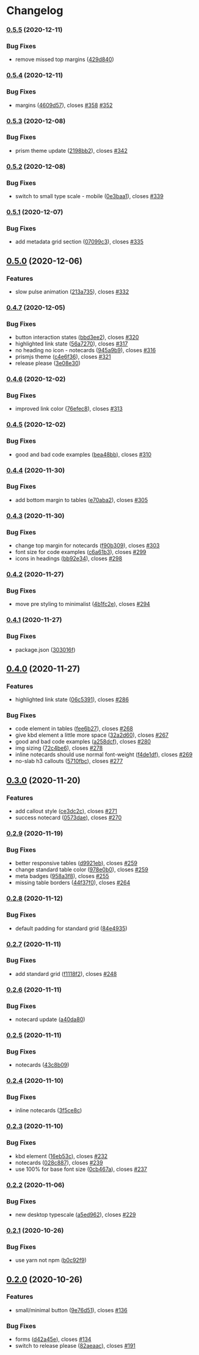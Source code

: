 # Changelog

### [0.5.5](https://www.github.com/mdn/mdn-minimalist/compare/v0.5.4...v0.5.5) (2020-12-11)


### Bug Fixes

* remove missed top margins ([429d840](https://www.github.com/mdn/mdn-minimalist/commit/429d8409bfa46bb8b54fd9a11779ac7be5151a5d))

### [0.5.4](https://www.github.com/mdn/mdn-minimalist/compare/v0.5.3...v0.5.4) (2020-12-11)


### Bug Fixes

* margins ([4609d57](https://www.github.com/mdn/mdn-minimalist/commit/4609d57fcc477e2265d6fc65a095243401bd134d)), closes [#358](https://www.github.com/mdn/mdn-minimalist/issues/358) [#352](https://www.github.com/mdn/mdn-minimalist/issues/352)

### [0.5.3](https://www.github.com/mdn/mdn-minimalist/compare/v0.5.2...v0.5.3) (2020-12-08)


### Bug Fixes

* prism theme update ([2198bb2](https://www.github.com/mdn/mdn-minimalist/commit/2198bb250990b847c5eccd81b505117b56a295f3)), closes [#342](https://www.github.com/mdn/mdn-minimalist/issues/342)

### [0.5.2](https://www.github.com/mdn/mdn-minimalist/compare/v0.5.1...v0.5.2) (2020-12-08)


### Bug Fixes

* switch to small type scale - mobile ([0e3baa1](https://www.github.com/mdn/mdn-minimalist/commit/0e3baa164169f63b1620b5039135c89864cd5f54)), closes [#339](https://www.github.com/mdn/mdn-minimalist/issues/339)

### [0.5.1](https://www.github.com/mdn/mdn-minimalist/compare/v0.5.0...v0.5.1) (2020-12-07)


### Bug Fixes

* add metadata grid section ([07099c3](https://www.github.com/mdn/mdn-minimalist/commit/07099c31d214e9f822faaa9a07ec138953f0a461)), closes [#335](https://www.github.com/mdn/mdn-minimalist/issues/335)

## [0.5.0](https://www.github.com/mdn/mdn-minimalist/compare/v0.4.7...v0.5.0) (2020-12-06)


### Features

* slow pulse animation ([213a735](https://www.github.com/mdn/mdn-minimalist/commit/213a7359923ab4c94a85ba7d0c75a011650ca2c9)), closes [#332](https://www.github.com/mdn/mdn-minimalist/issues/332)

### [0.4.7](https://www.github.com/mdn/mdn-minimalist/compare/v0.4.6...v0.4.7) (2020-12-05)


### Bug Fixes

* button interaction states ([bbd3ee2](https://www.github.com/mdn/mdn-minimalist/commit/bbd3ee2ae1431d4a47c56ccaa4eb31b93e88aedb)), closes [#320](https://www.github.com/mdn/mdn-minimalist/issues/320)
* highlighted link state ([56a7270](https://www.github.com/mdn/mdn-minimalist/commit/56a72701c68dd18083269df46e258e381b6bb6c0)), closes [#317](https://www.github.com/mdn/mdn-minimalist/issues/317)
* no heading no icon - notecards ([945a9b9](https://www.github.com/mdn/mdn-minimalist/commit/945a9b9781bc56a0a4fddc8788cf832003a70847)), closes [#316](https://www.github.com/mdn/mdn-minimalist/issues/316)
* prismjs theme ([c4e6f36](https://www.github.com/mdn/mdn-minimalist/commit/c4e6f3690004e67e4fc87435c88a55ab4ea62164)), closes [#321](https://www.github.com/mdn/mdn-minimalist/issues/321)
* release please ([3e08e30](https://www.github.com/mdn/mdn-minimalist/commit/3e08e3063d5b945840f8847949f54eb032a3072b))

### [0.4.6](https://www.github.com/mdn/mdn-minimalist/compare/v0.4.5...v0.4.6) (2020-12-02)


### Bug Fixes

* improved link color ([76efec8](https://www.github.com/mdn/mdn-minimalist/commit/76efec812de7ae967a866c3265f13e8be18c56f0)), closes [#313](https://www.github.com/mdn/mdn-minimalist/issues/313)

### [0.4.5](https://www.github.com/mdn/mdn-minimalist/compare/v0.4.4...v0.4.5) (2020-12-02)


### Bug Fixes

* good and bad code examples ([bea48bb](https://www.github.com/mdn/mdn-minimalist/commit/bea48bb74e17b5606e89d461f66ad17fe0643df4)), closes [#310](https://www.github.com/mdn/mdn-minimalist/issues/310)

### [0.4.4](https://www.github.com/mdn/mdn-minimalist/compare/v0.4.3...v0.4.4) (2020-11-30)


### Bug Fixes

* add bottom margin to tables ([e70aba2](https://www.github.com/mdn/mdn-minimalist/commit/e70aba27da1a4f637c191a1a6bd1da3589ffe6d3)), closes [#305](https://www.github.com/mdn/mdn-minimalist/issues/305)

### [0.4.3](https://www.github.com/mdn/mdn-minimalist/compare/v0.4.2...v0.4.3) (2020-11-30)


### Bug Fixes

* change top margin for notecards ([f90b309](https://www.github.com/mdn/mdn-minimalist/commit/f90b309b9032b89dca171c459e4504ab03f9f694)), closes [#303](https://www.github.com/mdn/mdn-minimalist/issues/303)
* font size for code examples ([c6a61b3](https://www.github.com/mdn/mdn-minimalist/commit/c6a61b3b91a29a61b55803e1032f4ee0ae3fe11c)), closes [#299](https://www.github.com/mdn/mdn-minimalist/issues/299)
* icons in headings ([bb92e34](https://www.github.com/mdn/mdn-minimalist/commit/bb92e3409f817833047db148bc01532078c02e62)), closes [#298](https://www.github.com/mdn/mdn-minimalist/issues/298)

### [0.4.2](https://www.github.com/mdn/mdn-minimalist/compare/v0.4.1...v0.4.2) (2020-11-27)


### Bug Fixes

* move pre styling to minimalist ([4b1fc2e](https://www.github.com/mdn/mdn-minimalist/commit/4b1fc2e2047263777e400750e231207f2b82ce07)), closes [#294](https://www.github.com/mdn/mdn-minimalist/issues/294)

### [0.4.1](https://www.github.com/mdn/mdn-minimalist/compare/v0.4.0...v0.4.1) (2020-11-27)


### Bug Fixes

* package.json ([303016f](https://www.github.com/mdn/mdn-minimalist/commit/303016f8153dbcc674972407c662410e7406f647))

## [0.4.0](https://www.github.com/mdn/mdn-minimalist/compare/v0.3.0...v0.4.0) (2020-11-27)


### Features

* highlighted link state ([06c5391](https://www.github.com/mdn/mdn-minimalist/commit/06c539172983491f3990d553b9d96e0511cfe2f0)), closes [#286](https://www.github.com/mdn/mdn-minimalist/issues/286)


### Bug Fixes

* code element in tables ([fee6b27](https://www.github.com/mdn/mdn-minimalist/commit/fee6b2788b98772a400a2cebfeabdf950a141ba5)), closes [#268](https://www.github.com/mdn/mdn-minimalist/issues/268)
* give kbd element a little more space ([32a2d60](https://www.github.com/mdn/mdn-minimalist/commit/32a2d60ecec0199ab89daaebb9ec43a75a0647f3)), closes [#267](https://www.github.com/mdn/mdn-minimalist/issues/267)
* good and bad code examples ([a258dcf](https://www.github.com/mdn/mdn-minimalist/commit/a258dcf2b241a20b8abeb9ca683a7e9b381b2253)), closes [#280](https://www.github.com/mdn/mdn-minimalist/issues/280)
* img sizing ([72c4be6](https://www.github.com/mdn/mdn-minimalist/commit/72c4be644360411d03dd9dea9a35f3ce4a8d6861)), closes [#278](https://www.github.com/mdn/mdn-minimalist/issues/278)
* inline notecards should use normal font-weight ([f4de1df](https://www.github.com/mdn/mdn-minimalist/commit/f4de1dff73127bdf8d3870937ba5a8788a245972)), closes [#269](https://www.github.com/mdn/mdn-minimalist/issues/269)
* no-slab h3 callouts ([5710fbc](https://www.github.com/mdn/mdn-minimalist/commit/5710fbc1fdec7b4e5bb7ec93139d047c29e97e0a)), closes [#277](https://www.github.com/mdn/mdn-minimalist/issues/277)

## [0.3.0](https://www.github.com/mdn/mdn-minimalist/compare/v0.2.9...v0.3.0) (2020-11-20)


### Features

* add callout style ([ce3dc2c](https://www.github.com/mdn/mdn-minimalist/commit/ce3dc2c4455062c1bd1162fd4169c30aff255c61)), closes [#271](https://www.github.com/mdn/mdn-minimalist/issues/271)
* success notecard ([0573dae](https://www.github.com/mdn/mdn-minimalist/commit/0573daed0d50c8cd193b3d6db9b74de67fc23218)), closes [#270](https://www.github.com/mdn/mdn-minimalist/issues/270)

### [0.2.9](https://www.github.com/mdn/mdn-minimalist/compare/v0.2.8...v0.2.9) (2020-11-19)


### Bug Fixes

* better responsive tables ([d9921eb](https://www.github.com/mdn/mdn-minimalist/commit/d9921eb3593e2a6c197ce41e763db9936d6e6d5b)), closes [#259](https://www.github.com/mdn/mdn-minimalist/issues/259)
* change standard table color ([978e0b0](https://www.github.com/mdn/mdn-minimalist/commit/978e0b075d6fb12432a99307ca22c9263d41d406)), closes [#259](https://www.github.com/mdn/mdn-minimalist/issues/259)
* meta badges ([958a3f8](https://www.github.com/mdn/mdn-minimalist/commit/958a3f87cfebf715977a4dfef0104adcda0a347d)), closes [#255](https://www.github.com/mdn/mdn-minimalist/issues/255)
* missing table borders ([44f37f0](https://www.github.com/mdn/mdn-minimalist/commit/44f37f07f31465faa64cf68baa847fa0b253ea62)), closes [#264](https://www.github.com/mdn/mdn-minimalist/issues/264)

### [0.2.8](https://www.github.com/mdn/mdn-minimalist/compare/v0.2.7...v0.2.8) (2020-11-12)


### Bug Fixes

* default padding for standard grid ([84e4935](https://www.github.com/mdn/mdn-minimalist/commit/84e4935fc03f9ed4247173327b76b9b52dc6cd14))

### [0.2.7](https://www.github.com/mdn/mdn-minimalist/compare/v0.2.6...v0.2.7) (2020-11-11)


### Bug Fixes

* add standard grid ([f1118f2](https://www.github.com/mdn/mdn-minimalist/commit/f1118f2ff3a724bc4d931f745bbfde43084604aa)), closes [#248](https://www.github.com/mdn/mdn-minimalist/issues/248)

### [0.2.6](https://www.github.com/mdn/mdn-minimalist/compare/v0.2.5...v0.2.6) (2020-11-11)


### Bug Fixes

* notecard update ([a40da80](https://www.github.com/mdn/mdn-minimalist/commit/a40da80ed23ed4888db3a0a3bb74e578d07ced70))

### [0.2.5](https://www.github.com/mdn/mdn-minimalist/compare/v0.2.4...v0.2.5) (2020-11-11)


### Bug Fixes

* notecards ([43c8b09](https://www.github.com/mdn/mdn-minimalist/commit/43c8b09c80c1e03a9995f4da1e80789075c739a2))

### [0.2.4](https://www.github.com/mdn/mdn-minimalist/compare/v0.2.3...v0.2.4) (2020-11-10)


### Bug Fixes

* inline notecards ([3f5ce8c](https://www.github.com/mdn/mdn-minimalist/commit/3f5ce8cf6623db35fe79dd71874d57c2bad920f5))

### [0.2.3](https://www.github.com/mdn/mdn-minimalist/compare/v0.2.2...v0.2.3) (2020-11-10)


### Bug Fixes

* kbd element ([16eb53c](https://www.github.com/mdn/mdn-minimalist/commit/16eb53ca7ef8a5ef6889275cd753b8e0e304b8d6)), closes [#232](https://www.github.com/mdn/mdn-minimalist/issues/232)
* notecards ([028c887](https://www.github.com/mdn/mdn-minimalist/commit/028c8871d70a9d3fe601f0fc236b12d821347a6d)), closes [#239](https://www.github.com/mdn/mdn-minimalist/issues/239)
* use 100% for base font size ([0cb467a](https://www.github.com/mdn/mdn-minimalist/commit/0cb467a71cc34405a3c620c7654cc7c1018153f4)), closes [#237](https://www.github.com/mdn/mdn-minimalist/issues/237)

### [0.2.2](https://www.github.com/mdn/mdn-minimalist/compare/v0.2.1...v0.2.2) (2020-11-06)


### Bug Fixes

* new desktop typescale ([a5ed962](https://www.github.com/mdn/mdn-minimalist/commit/a5ed962411aa91058682c7f247baad1a54ddf898)), closes [#229](https://www.github.com/mdn/mdn-minimalist/issues/229)

### [0.2.1](https://www.github.com/mdn/mdn-minimalist/compare/v0.2.0...v0.2.1) (2020-10-26)


### Bug Fixes

* use yarn not npm ([b0c92f9](https://www.github.com/mdn/mdn-minimalist/commit/b0c92f9198fcaeeac66c38a428e43667794a1148))

## [0.2.0](https://www.github.com/mdn/mdn-minimalist/compare/v0.1.52...v0.2.0) (2020-10-26)


### Features

* small/minimal button ([9e76d51](https://www.github.com/mdn/mdn-minimalist/commit/9e76d5145b3904f9fe034838ea9e6a73c97441d1)), closes [#136](https://www.github.com/mdn/mdn-minimalist/issues/136)


### Bug Fixes

* forms ([d42a45e](https://www.github.com/mdn/mdn-minimalist/commit/d42a45e9e717454d4ea6b717d8179fc676d26897)), closes [#134](https://www.github.com/mdn/mdn-minimalist/issues/134)
* switch to release please ([82aeaac](https://www.github.com/mdn/mdn-minimalist/commit/82aeaac8f1d3e4bfe3aba69df75fda67cdf6be4f)), closes [#191](https://www.github.com/mdn/mdn-minimalist/issues/191)
